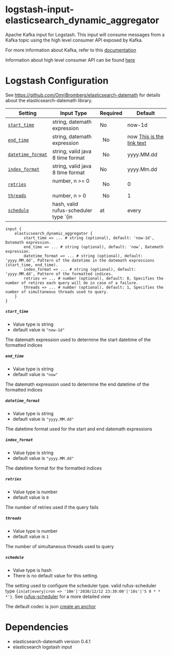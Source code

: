 logstash-input-elasticsearch_dynamic_aggregator
====================

Apache Kafka input for Logstash. This input will consume messages from a Kafka topic using the high level consumer API exposed by Kafka. 

For more information about Kafka, refer to this [documentation](http://kafka.apache.org/documentation.html) 

Information about high level consumer API can be found [here](http://kafka.apache.org/documentation.html#highlevelconsumerapi)

Logstash Configuration
====================

See https://github.com/OmriBromberg/elasticsearch-datemath for details about the elasticsearch-datemath library.

| Setting       | Input Type    | Required | Default |
| ------------- | ------------- | -------- | ------- |
| [`start_time`](#start_time)    | string, datemath expression        | No       |  now-1d |
| [`end_time`](#end_time)      | string, datemath expression |   No    |  now    [This is the link text](#headin)|
| [`datetime_format`](#datetime_format)| string, valid java 8 time format     |    No   | yyyy.MM.dd|
| [`index_format`](#index_format)   | string, valid java 8 time format        | No       |  yyyy.Mm.dd |
| [`retries`](#retries)      | number, n >= 0      |   No    |  0    |
| [`threads`](#threads) | number, n > 0     |    No   | 1|
| [`schedule`](#schedule)    | hash, valid rufus-scheduler type `{in|at|every|cron => x}`       | Yes       |   |


    input {
        elasticsearch_dynamic_aggregator {
            start_time => ... # string (optional), default: 'now-1d', Datemath expression.
            end_time => ... # string (optional), default: 'now', Datemath expression.
            datetime_format => ... # string (optional), default: 'yyyy.MM.dd', Pattern of the datetime in the datemath expressions (start_time, end_time).
            index_format => ... # string (optional), default: 'yyyy.MM.dd', Pattern of the formatted indices.
            retries => ... # number (optional), default: 0, Specifies the number of retires each query will do in case of a failure.
            threads => ... # number (optional), default: 1, Specifies the number of simultaneous threads used to query.
        }
    }
##### `start_time`
- Value type is string
- default value is `"now-1d"`

The datemath expression used to determine the start datetime of the formatted indices

##### `end_time`
- Value type is string
- default value is `"now"`

The datemath expression used to determine the end datetime of the formatted indices

##### `datetime_format`
- Value type is string
- default value is `"yyyy.MM.dd"`

The datetime format used for the start and end datemath expressions

##### `index_format`
- Value type is string
- default value is `"yyyy.MM.dd"`

The datetime format for the formatted indices

##### `retries`
- Value type is number
- default value is `0`

The number of retries used if the query fails

##### `threads`
- Value type is number
- default value is `1`

The number of simultaneous threads used to query

##### `schedule`
- Value type is hash
- There is no default value for this setting.

The setting used to configure the scheduler type. valid rufus-scheduler type `{in|at|every|cron => '10m'|'2030/12/12 23:30:00'|'10s'|'5 0 * * *'}`. See [rufus-scheduler](https://github.com/jmettraux/rufus-scheduler) for a more detailed view

The default codec is json 
[create an anchor](#Dependencies)

Dependencies
====================

* elasticsearch-datemath version 0.4.1
* elasticsearch logstash input
